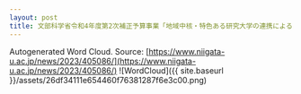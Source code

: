 ```yaml
---
layout: post
title: 文部科学省令和4年度第2次補正予算事業「地域中核・特色ある研究大学の連携による_産学官連携・共同研究の施設整備事業」に採択されました
---
```

Autogenerated Word Cloud.
Source\: [https://www.niigata-u.ac.jp/news/2023/405086/](https://www.niigata-u.ac.jp/news/2023/405086/)
![WordCloud]({{ site.baseurl }}/assets/26df34111e654460f76381287f6e3c00.png)